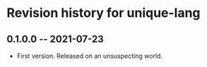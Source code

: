 # Revision history for unique-lang

## 0.1.0.0 -- 2021-07-23

* First version. Released on an unsuspecting world.
